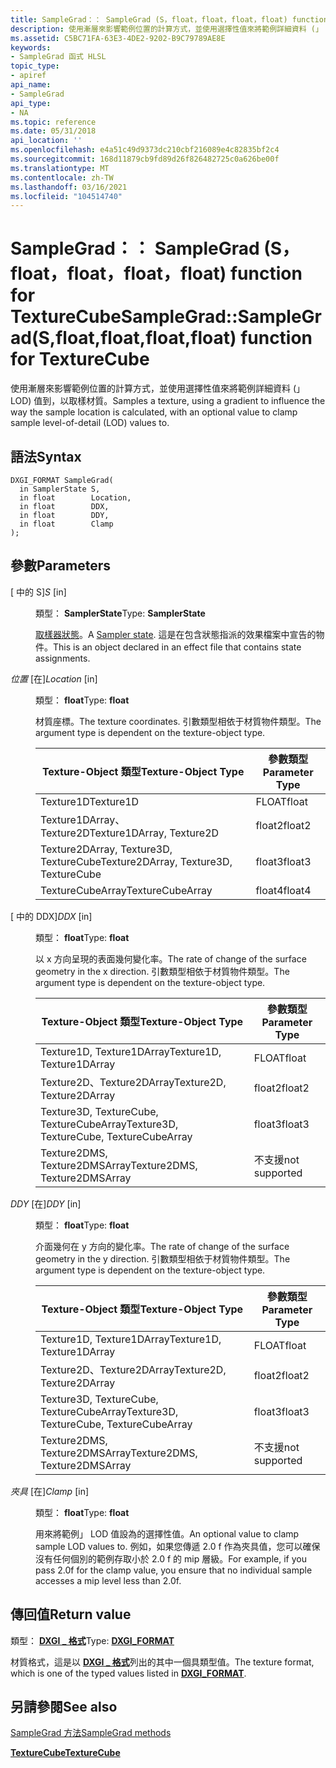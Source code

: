 ```yaml
---
title: SampleGrad：： SampleGrad (S，float，float，float，float) function for TextureCube
description: 使用漸層來影響範例位置的計算方式，並使用選擇性值來將範例詳細資料 (」 LOD) 值到，以取樣材質。 針對 TextureCube
ms.assetid: C5BC71FA-63E3-4DE2-9202-B9C79789AE8E
keywords:
- SampleGrad 函式 HLSL
topic_type:
- apiref
api_name:
- SampleGrad
api_type:
- NA
ms.topic: reference
ms.date: 05/31/2018
api_location: ''
ms.openlocfilehash: e4a51c49d9373dc210cbf216089e4c82835bf2c4
ms.sourcegitcommit: 168d11879cb9fd89d26f826482725c0a626be00f
ms.translationtype: MT
ms.contentlocale: zh-TW
ms.lasthandoff: 03/16/2021
ms.locfileid: "104514740"
---
```

# <a name="samplegradsamplegradsfloatfloatfloatfloat-function-for-texturecube"></a><span data-ttu-id="c2138-105">SampleGrad：： SampleGrad (S，float，float，float，float) function for TextureCube</span><span class="sxs-lookup"><span data-stu-id="c2138-105">SampleGrad::SampleGrad(S,float,float,float,float) function for TextureCube</span></span>

<span data-ttu-id="c2138-106">使用漸層來影響範例位置的計算方式，並使用選擇性值來將範例詳細資料 (」 LOD) 值到，以取樣材質。</span><span class="sxs-lookup"><span data-stu-id="c2138-106">Samples a texture, using a gradient to influence the way the sample location is calculated, with an optional value to clamp sample level-of-detail (LOD) values to.</span></span>

## <a name="syntax"></a><span data-ttu-id="c2138-107">語法</span><span class="sxs-lookup"><span data-stu-id="c2138-107">Syntax</span></span>


``` syntax
DXGI_FORMAT SampleGrad(
  in SamplerState S,
  in float        Location,
  in float        DDX,
  in float        DDY,
  in float        Clamp
);
```



## <a name="parameters"></a><span data-ttu-id="c2138-108">參數</span><span class="sxs-lookup"><span data-stu-id="c2138-108">Parameters</span></span>

<dl> <dt>

<span data-ttu-id="c2138-109"> \[ 中的 S\]</span><span class="sxs-lookup"><span data-stu-id="c2138-109">*S* \[in\]</span></span>
</dt> <dd>

<span data-ttu-id="c2138-110">類型： **SamplerState**</span><span class="sxs-lookup"><span data-stu-id="c2138-110">Type: **SamplerState**</span></span>

<span data-ttu-id="c2138-111">[取樣器狀態](dx-graphics-hlsl-sampler.md)。</span><span class="sxs-lookup"><span data-stu-id="c2138-111">A [Sampler state](dx-graphics-hlsl-sampler.md).</span></span> <span data-ttu-id="c2138-112">這是在包含狀態指派的效果檔案中宣告的物件。</span><span class="sxs-lookup"><span data-stu-id="c2138-112">This is an object declared in an effect file that contains state assignments.</span></span>

</dd> <dt>

<span data-ttu-id="c2138-113">*位置* \[在\]</span><span class="sxs-lookup"><span data-stu-id="c2138-113">*Location* \[in\]</span></span>
</dt> <dd>

<span data-ttu-id="c2138-114">類型： **float**</span><span class="sxs-lookup"><span data-stu-id="c2138-114">Type: **float**</span></span>

<span data-ttu-id="c2138-115">材質座標。</span><span class="sxs-lookup"><span data-stu-id="c2138-115">The texture coordinates.</span></span> <span data-ttu-id="c2138-116">引數類型相依于材質物件類型。</span><span class="sxs-lookup"><span data-stu-id="c2138-116">The argument type is dependent on the texture-object type.</span></span>



| <span data-ttu-id="c2138-117">Texture-Object 類型</span><span class="sxs-lookup"><span data-stu-id="c2138-117">Texture-Object Type</span></span>                    | <span data-ttu-id="c2138-118">參數類型</span><span class="sxs-lookup"><span data-stu-id="c2138-118">Parameter Type</span></span> |
|----------------------------------------|----------------|
| <span data-ttu-id="c2138-119">Texture1D</span><span class="sxs-lookup"><span data-stu-id="c2138-119">Texture1D</span></span>                              | <span data-ttu-id="c2138-120">FLOAT</span><span class="sxs-lookup"><span data-stu-id="c2138-120">float</span></span>          |
| <span data-ttu-id="c2138-121">Texture1DArray、Texture2D</span><span class="sxs-lookup"><span data-stu-id="c2138-121">Texture1DArray, Texture2D</span></span>              | <span data-ttu-id="c2138-122">float2</span><span class="sxs-lookup"><span data-stu-id="c2138-122">float2</span></span>         |
| <span data-ttu-id="c2138-123">Texture2DArray, Texture3D, TextureCube</span><span class="sxs-lookup"><span data-stu-id="c2138-123">Texture2DArray, Texture3D, TextureCube</span></span> | <span data-ttu-id="c2138-124">float3</span><span class="sxs-lookup"><span data-stu-id="c2138-124">float3</span></span>         |
| <span data-ttu-id="c2138-125">TextureCubeArray</span><span class="sxs-lookup"><span data-stu-id="c2138-125">TextureCubeArray</span></span>                       | <span data-ttu-id="c2138-126">float4</span><span class="sxs-lookup"><span data-stu-id="c2138-126">float4</span></span>         |



 

</dd> <dt>

<span data-ttu-id="c2138-127"> \[ 中的 DDX\]</span><span class="sxs-lookup"><span data-stu-id="c2138-127">*DDX* \[in\]</span></span>
</dt> <dd>

<span data-ttu-id="c2138-128">類型： **float**</span><span class="sxs-lookup"><span data-stu-id="c2138-128">Type: **float**</span></span>

<span data-ttu-id="c2138-129">以 x 方向呈現的表面幾何變化率。</span><span class="sxs-lookup"><span data-stu-id="c2138-129">The rate of change of the surface geometry in the x direction.</span></span> <span data-ttu-id="c2138-130">引數類型相依于材質物件類型。</span><span class="sxs-lookup"><span data-stu-id="c2138-130">The argument type is dependent on the texture-object type.</span></span>



| <span data-ttu-id="c2138-131">Texture-Object 類型</span><span class="sxs-lookup"><span data-stu-id="c2138-131">Texture-Object Type</span></span>                      | <span data-ttu-id="c2138-132">參數類型</span><span class="sxs-lookup"><span data-stu-id="c2138-132">Parameter Type</span></span> |
|------------------------------------------|----------------|
| <span data-ttu-id="c2138-133">Texture1D, Texture1DArray</span><span class="sxs-lookup"><span data-stu-id="c2138-133">Texture1D, Texture1DArray</span></span>                | <span data-ttu-id="c2138-134">FLOAT</span><span class="sxs-lookup"><span data-stu-id="c2138-134">float</span></span>          |
| <span data-ttu-id="c2138-135">Texture2D、Texture2DArray</span><span class="sxs-lookup"><span data-stu-id="c2138-135">Texture2D, Texture2DArray</span></span>                | <span data-ttu-id="c2138-136">float2</span><span class="sxs-lookup"><span data-stu-id="c2138-136">float2</span></span>         |
| <span data-ttu-id="c2138-137">Texture3D, TextureCube, TextureCubeArray</span><span class="sxs-lookup"><span data-stu-id="c2138-137">Texture3D, TextureCube, TextureCubeArray</span></span> | <span data-ttu-id="c2138-138">float3</span><span class="sxs-lookup"><span data-stu-id="c2138-138">float3</span></span>         |
| <span data-ttu-id="c2138-139">Texture2DMS, Texture2DMSArray</span><span class="sxs-lookup"><span data-stu-id="c2138-139">Texture2DMS, Texture2DMSArray</span></span>            | <span data-ttu-id="c2138-140">不支援</span><span class="sxs-lookup"><span data-stu-id="c2138-140">not supported</span></span>  |



 

</dd> <dt>

<span data-ttu-id="c2138-141">*DDY* \[在\]</span><span class="sxs-lookup"><span data-stu-id="c2138-141">*DDY* \[in\]</span></span>
</dt> <dd>

<span data-ttu-id="c2138-142">類型： **float**</span><span class="sxs-lookup"><span data-stu-id="c2138-142">Type: **float**</span></span>

<span data-ttu-id="c2138-143">介面幾何在 y 方向的變化率。</span><span class="sxs-lookup"><span data-stu-id="c2138-143">The rate of change of the surface geometry in the y direction.</span></span> <span data-ttu-id="c2138-144">引數類型相依于材質物件類型。</span><span class="sxs-lookup"><span data-stu-id="c2138-144">The argument type is dependent on the texture-object type.</span></span>



| <span data-ttu-id="c2138-145">Texture-Object 類型</span><span class="sxs-lookup"><span data-stu-id="c2138-145">Texture-Object Type</span></span>                      | <span data-ttu-id="c2138-146">參數類型</span><span class="sxs-lookup"><span data-stu-id="c2138-146">Parameter Type</span></span> |
|------------------------------------------|----------------|
| <span data-ttu-id="c2138-147">Texture1D, Texture1DArray</span><span class="sxs-lookup"><span data-stu-id="c2138-147">Texture1D, Texture1DArray</span></span>                | <span data-ttu-id="c2138-148">FLOAT</span><span class="sxs-lookup"><span data-stu-id="c2138-148">float</span></span>          |
| <span data-ttu-id="c2138-149">Texture2D、Texture2DArray</span><span class="sxs-lookup"><span data-stu-id="c2138-149">Texture2D, Texture2DArray</span></span>                | <span data-ttu-id="c2138-150">float2</span><span class="sxs-lookup"><span data-stu-id="c2138-150">float2</span></span>         |
| <span data-ttu-id="c2138-151">Texture3D, TextureCube, TextureCubeArray</span><span class="sxs-lookup"><span data-stu-id="c2138-151">Texture3D, TextureCube, TextureCubeArray</span></span> | <span data-ttu-id="c2138-152">float3</span><span class="sxs-lookup"><span data-stu-id="c2138-152">float3</span></span>         |
| <span data-ttu-id="c2138-153">Texture2DMS, Texture2DMSArray</span><span class="sxs-lookup"><span data-stu-id="c2138-153">Texture2DMS, Texture2DMSArray</span></span>            | <span data-ttu-id="c2138-154">不支援</span><span class="sxs-lookup"><span data-stu-id="c2138-154">not supported</span></span>  |



 

</dd> <dt>

<span data-ttu-id="c2138-155">*夾具* \[在\]</span><span class="sxs-lookup"><span data-stu-id="c2138-155">*Clamp* \[in\]</span></span>
</dt> <dd>

<span data-ttu-id="c2138-156">類型： **float**</span><span class="sxs-lookup"><span data-stu-id="c2138-156">Type: **float**</span></span>

<span data-ttu-id="c2138-157">用來將範例」 LOD 值設為的選擇性值。</span><span class="sxs-lookup"><span data-stu-id="c2138-157">An optional value to clamp sample LOD values to.</span></span> <span data-ttu-id="c2138-158">例如，如果您傳遞 2.0 f 作為夾具值，您可以確保沒有任何個別的範例存取小於 2.0 f 的 mip 層級。</span><span class="sxs-lookup"><span data-stu-id="c2138-158">For example, if you pass 2.0f for the clamp value, you ensure that no individual sample accesses a mip level less than 2.0f.</span></span>

</dd> </dl>

## <a name="return-value"></a><span data-ttu-id="c2138-159">傳回值</span><span class="sxs-lookup"><span data-stu-id="c2138-159">Return value</span></span>

<span data-ttu-id="c2138-160">類型： **[ **DXGI \_ 格式**](/windows/desktop/api/dxgiformat/ne-dxgiformat-dxgi_format)**</span><span class="sxs-lookup"><span data-stu-id="c2138-160">Type: **[**DXGI\_FORMAT**](/windows/desktop/api/dxgiformat/ne-dxgiformat-dxgi_format)**</span></span>

<span data-ttu-id="c2138-161">材質格式，這是以 [**DXGI \_ 格式**](/windows/desktop/api/dxgiformat/ne-dxgiformat-dxgi_format)列出的其中一個具類型值。</span><span class="sxs-lookup"><span data-stu-id="c2138-161">The texture format, which is one of the typed values listed in [**DXGI\_FORMAT**](/windows/desktop/api/dxgiformat/ne-dxgiformat-dxgi_format).</span></span>

## <a name="see-also"></a><span data-ttu-id="c2138-162">另請參閱</span><span class="sxs-lookup"><span data-stu-id="c2138-162">See also</span></span>

<dl> <dt>

[<span data-ttu-id="c2138-163">SampleGrad 方法</span><span class="sxs-lookup"><span data-stu-id="c2138-163">SampleGrad methods</span></span>](texturecube-samplegrad.md)
</dt> <dt>

[<span data-ttu-id="c2138-164">**TextureCube**</span><span class="sxs-lookup"><span data-stu-id="c2138-164">**TextureCube**</span></span>](texturecube.md)
</dt> </dl>

 

 

